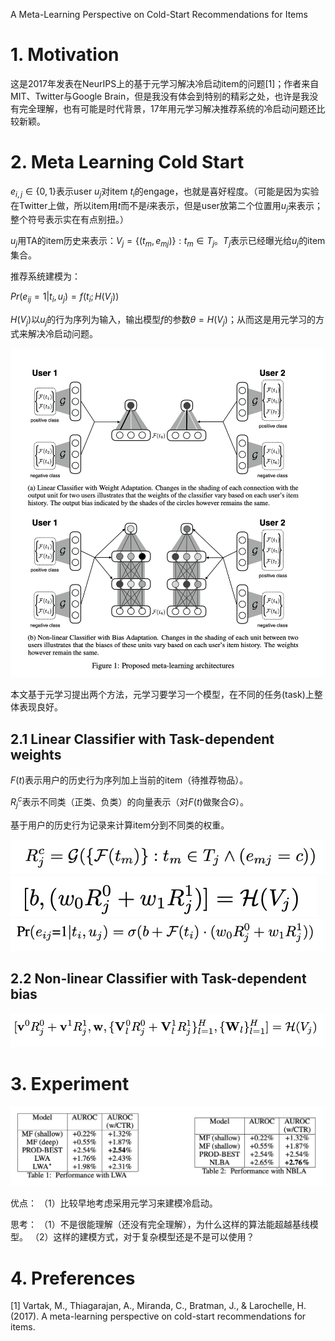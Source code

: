 A Meta-Learning Perspective on Cold-Start Recommendations for Items

# 1. Motivation

这是2017年发表在NeurIPS上的基于元学习解决冷启动item的问题[1]；作者来自MIT、Twitter与Google Brain，但是我没有体会到特别的精彩之处，也许是我没有完全理解，也有可能是时代背景，17年用元学习解决推荐系统的冷启动问题还比较新颖。

# 2. Meta Learning Cold Start 

$e_{i,j} \in \{0, 1\}$表示user $u_j$对item $t_i$的engage，也就是喜好程度。（可能是因为实验在Twitter上做，所以item用$t$而不是$i$来表示，但是user放第二个位置用$u_j$来表示；整个符号表示实在有点别扭。）

$u_j$用TA的item历史来表示：$V_j = \{(t_m, e_{mj})\}: t_m \in T_j$。$T_j$表示已经曝光给$u_j$的item集合。

推荐系统建模为：

$Pr(e_{ij}=1|t_i, u_j) = f(t_i; H(V_j))$

$H(V_j)$以$u_j$的行为序列为输入，输出模型$f$的参数$\theta = H(V_j)$；从而这是用元学习的方式来解决冷启动问题。

<img src='images/meta_learning_twitter_overview.jpg'>

本文基于元学习提出两个方法，元学习要学习一个模型，在不同的任务(task)上整体表现良好。

## 2.1 Linear Classifier with Task-dependent weights

$F(t)$表示用户的历史行为序列加上当前的item（待推荐物品）。

$R_j^c$表示不同类（正类、负类）的向量表示（对$F(t)$做聚合$G$）。

基于用户的历史行为记录来计算item分到不同类的权重。

<img src='images/meta_learning_twitter_r.jpg'>

<img src='images/meta_learning_twitter_h.jpg'>

<img src='images/meta_learning_twitter_pr.jpg'>


## 2.2 Non-linear Classifier with Task-dependent bias

<img src='images/meta_learning_twitter_nonlinear_h.jpg'>

# 3. Experiment

<img src='images/meta_learning_twitter_result.jpg'>

优点：
（1）比较早地考虑采用元学习来建模冷启动。

思考：
（1）不是很能理解（还没有完全理解），为什么这样的算法能超越基线模型。
（2）这样的建模方式，对于复杂模型还是不是可以使用？

# 4. Preferences

[1] Vartak, M., Thiagarajan, A., Miranda, C., Bratman, J., & Larochelle, H. (2017). A meta-learning perspective on cold-start recommendations for items.
